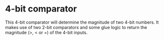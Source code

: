 # 4-bit comparator

This 4-bit comparator will determine the magnitude of two 4-bit numbers. It 
makes use of two 2-bit comparators and some glue logic to return the magnitude
(>, < or =) of the 4-bit inputs.
